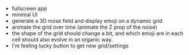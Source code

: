 - fullscreen app
- minimal UI
- generate a 3D noise field and display emoji on a dynamic grid
- animate the grid over time (animate the Z prop of the noise)
- the shape of the grid should change a bit, and which emoji are in each cell should also evolve in an organic way.
- I'm feeling lucky button to get new grid/settings

